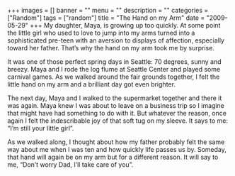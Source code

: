 +++
images = []
banner = ""
menu = ""
description = ""
categories = ["Random"]
tags = ["random"]
title = "The Hand on my Arm"
date = "2009-05-29"
+++
My daughter, Maya, is growing up too quickly. At some point the little girl who used to love to jump into my arms turned into a sophisticated pre-teen with an aversion to displays of affection, especially toward her father. That’s why the hand on my arm took me by surprise.

It was one of those perfect spring days in Seattle: 70 degrees, sunny and breezy. Maya and I rode the log flume at Seattle Center and played some carnival games. As we walked around the fair grounds together, I felt the little hand on my arm and a brilliant day got even brighter.

The next day, Maya and I walked to the supermarket together and there it was again. Maya knew I was about to leave on a business trip so I imagine that might have had something to do with it. But whatever the reason, once again I felt the indescribable joy of that soft tug on my sleeve. It says to me: “I’m still your little girl”.

As we walked along, I thought about how my father probably felt the same way about me when I was ten and how quickly life passes us by. Someday, that hand will again be on my arm but for a different reason. It will say to me, “Don’t worry Dad, I’ll take care of you”.
